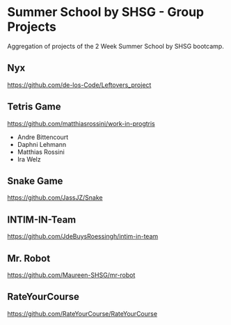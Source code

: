 # Summer School by SHSG - Group Projects
Aggregation of projects of the 2 Week Summer School by SHSG bootcamp.

## Nyx
https://github.com/de-los-Code/Leftovers_project


## Tetris Game
https://github.com/matthiasrossini/work-in-progtris
* Andre Bittencourt
* Daphni Lehmann
* Matthias Rossini
* Ira Welz

## Snake Game
https://github.com/JassJZ/Snake

## INTIM-IN-Team
https://github.com/JdeBuysRoessingh/intim-in-team

## Mr. Robot
https://github.com/Maureen-SHSG/mr-robot

## RateYourCourse
https://github.com/RateYourCourse/RateYourCourse
